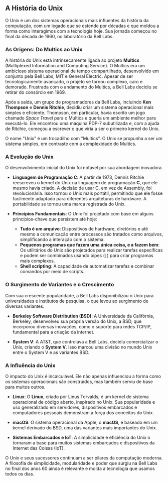 ## A História do Unix

O Unix é um dos sistemas operacionais mais influentes da história da computação, com um legado que se estende por décadas e que moldou a forma como interagimos com a tecnologia hoje. Sua jornada começou no final da década de 1960, no laboratório da Bell Labs.

### As Origens: Do Multics ao Unix

A história do Unix está intrinsecamente ligada ao projeto **Multics** (Multiplexed Information and Computing Service). O Multics era um ambicioso sistema operacional de tempo compartilhado, desenvolvido em conjunto pela Bell Labs, MIT e General Electric. Apesar de ser tecnologicamente avançado, o projeto se tornou complexo, caro e demorado. Frustrada com o andamento do Multics, a Bell Labs decidiu se retirar do consórcio em 1969.

Após a saída, um grupo de programadores da Bell Labs, incluindo **Ken Thompson** e **Dennis Ritchie**, decidiu criar um sistema operacional mais simples e eficiente. Thompson, em particular, havia escrito um jogo chamado *Space Travel* para o Multics e queria um ambiente melhor para executá-lo. Ele encontrou uma máquina PDP-7 subutilizada e, com a ajuda de Ritchie, começou a escrever o que viria a ser o primeiro kernel do Unix.

O nome "Unix" é um trocadilho com "Multics". O Unix se propunha a ser um sistema simples, em contraste com a complexidade do Multics.

### A Evolução do Unix

O desenvolvimento inicial do Unix foi notável por sua abordagem inovadora.

* **Linguagem de Programação C**: A partir de 1973, Dennis Ritchie reescreveu o kernel do Unix na linguagem de programação **C**, que ele mesmo havia criado. A decisão de usar C, em vez de Assembly, foi revolucionária. Isso tornou o Unix mais portátil, permitindo que ele fosse facilmente adaptado para diferentes arquiteturas de hardware. A portabilidade se tornou uma marca registrada do Unix.

* **Princípios Fundamentais**: O Unix foi projetado com base em alguns princípios-chave que persistem até hoje:
    * **Tudo é um arquivo**: Dispositivos de hardware, diretórios e até mesmo a comunicação entre processos são tratados como arquivos, simplificando a interação com o sistema.
    * **Pequenos programas que fazem uma única coisa, e a fazem bem**: Os utilitários do Unix são projetados para realizar tarefas específicas e podem ser combinados usando pipes (`|`) para criar programas mais complexos.
    * **Shell scripting**: A capacidade de automatizar tarefas e combinar comandos por meio de scripts.

### O Surgimento de Variantes e o Crescimento

Com sua crescente popularidade, a Bell Labs disponibilizou o Unix para universidades e institutos de pesquisa, o que levou ao surgimento de diversas variantes.

* **Berkeley Software Distribution (BSD)**: A Universidade da Califórnia, Berkeley, desenvolveu sua própria versão do Unix, a BSD, que incorporou diversas inovações, como o suporte para redes TCP/IP, fundamental para a criação da internet.

* **System V**: A AT&T, que controlava a Bell Labs, decidiu comercializar o Unix, criando o **System V**. Isso marcou uma divisão no mundo Unix entre o System V e as variantes BSD.

### A Influência do Unix

O impacto do Unix é incalculável. Ele não apenas influenciou a forma como os sistemas operacionais são construídos, mas também serviu de base para muitos outros.

* **Linux**: O **Linux**, criado por Linus Torvalds, é um kernel de sistema operacional de código aberto, inspirado no Unix. Sua popularidade e uso generalizado em servidores, dispositivos embarcados e computadores pessoais demonstram a força dos conceitos do Unix.

* **macOS**: O sistema operacional da Apple, o **macOS**, é baseado em um kernel derivado do BSD, uma das variantes mais importantes do Unix.

* **Sistemas Embarcados e IoT**: A simplicidade e eficiência do Unix o tornaram a base para muitos sistemas embarcados e dispositivos da Internet das Coisas (IoT).

O Unix e seus sucessores continuam a ser pilares da computação moderna. A filosofia de simplicidade, modularidade e poder que surgiu na Bell Labs no final dos anos 60 ainda é relevante e molda a tecnologia que usamos todos os dias.
